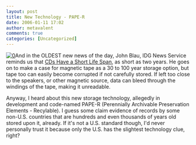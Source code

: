 ```yaml
---
layout: post
title: New Technology - PAPE-R
date: 2006-01-11 17:02
author: metavalent
comments: true
categories: [Uncategorized]
---
```

<!--Lead Photo --><a href="http://news.yahoo.com/news?tmpl=story&amp;u=/pcworld/20060110/tc_pcworld/124312"><img src="http://awebcamdarkly.com/images/yahoo.news.logo.gif" border="0" alt="0" /></a><!-- Commentary -->And in the OLDEST new news of the day, John Blau, IDG News Service reminds us that <a href="http://news.yahoo.com/news?tmpl=story&amp;u=/pcworld/20060110/tc_pcworld/124312"> CDs Have a Short Life Span</a>, as short as two years.  He goes on to make a case for magnetic tape as a 30 to 100 year storage option, but tape too can easily become corrupted if not carefully stored.  If left too close to the speakers, or other magnetic source, data can bleed through the windings of the tape, making it unreadable.

Anyway, I heard about this new storage technology, allegedly in development and code-named PAPE-R (Perennially Archivable Preservation Elements - Recylable). I guess some claim evidence of records by some non-U.S. countries that are hundreds and even thousands of years old stored upon it, already. If it's not a U.S. standard though, I'd never personally trust it because only the U.S. has the slightest technology clue, right?
